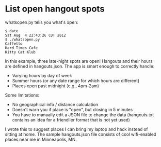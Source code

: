 # List open hangout spots

whatsopen.py tells you what's open:

    $ date
    Sat Aug  4 22:43:26 CDT 2012
    $ ./whatsopen.py
    Caffetto
    Hard Times Cafe
    Kitty Cat Klub

In this example, three late-night spots are open! Hangouts
and their hours are defined in hangouts.json. The app is
smart enough to correctly handle:

 * Varying hours by day of week
 * Summer hours (or any date range for which hours are
   different)
 * Places open past midnight (e.g., 4pm-2am)

Some limitations:

 * No geographical info / distance calculation
 * Doesn't warn you if place is "open", but closing in 5
   minutes
 * You have to manually edit a JSON file to change the data
   (hangouts.txt contains an idea for a friendlier format
   that is not yet used)

I wrote this to suggest places I can bring my laptop and
hack instead of sitting at home. The sample hangouts.json
file consists of cool wifi-enabled places near me in
Minneapolis, MN.
